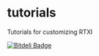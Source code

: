 tutorials
=========

Tutorials for customizing RTXI


[![Bitdeli Badge](https://d2weczhvl823v0.cloudfront.net/RTXI/tutorials/trend.png)](https://bitdeli.com/free "Bitdeli Badge")

